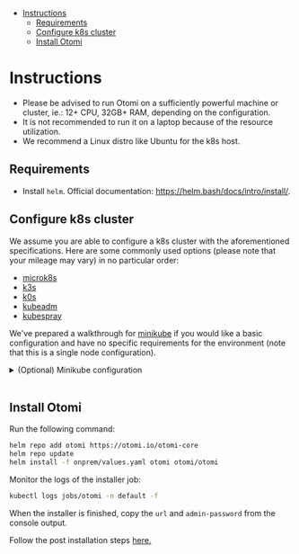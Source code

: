 - [Instructions](#instructions)
  - [Requirements](#requirements)
  - [Configure k8s cluster](#configure-k8s-cluster)
  - [Install Otomi](#install-otomi)

# Instructions

- Please be advised to run Otomi on a sufficiently powerful machine or cluster, ie.: 12+ CPU, 32GB+ RAM, depending on the configuration. 
- It is not recommended to run it on a laptop because of the resource utilization. 
- We recommend a Linux distro like Ubuntu for the k8s host.

## Requirements

- Install `helm`. Official documentation: https://helm.bash/docs/intro/install/.

## Configure k8s cluster

We assume you are able to configure a k8s cluster with the aforementioned specifications. Here are some commonly used options (please note that your mileage may vary) in no particular order:

- [microk8s](https://microk8s.io)
- [k3s](https://k3s.io)
- [k0s](https://k0sproject.io)
- [kubeadm](https://kubernetes.io/docs/setup/production-environment/tools/kubeadm/create-cluster-kubeadm/)
- [kubespray](https://github.com/kubernetes-sigs/kubespray)

We've prepared a walkthrough for [minikube](https://minikube.sigs.k8s.io) if you would like a basic configuration and have no specific requirements for the environment (note that this is a single node configuration).

<details>
  <summary>(Optional) Minikube configuration</summary>
  
1. Install `minikube`. Official documentation: https://minikube.sigs.k8s.io/docs/start/.
2. Install `docker`. Official documentation: https://docs.docker.com/get-docker/.

3. Setup a single node Minikube k8s cluster:

```bash
# we support 18, 19, 20 and 21 at the moment.
minor="19" 
patch="0"

# assuming you want to expose this machine to an intranet, don't do this if the machine is exposed to the internet by leaving the variable empty.
enable_listen_addr="--listen-address=0.0.0.0" 

minikube start --driver docker --network minikube "--kubernetes-version=v1.$minor.$patch" --cpus=max --memory=max "$enable_listen_addr"
```

4. Inspect `onprem/values.yaml`. Ensure access to this file by either cloning this repository, downloading the file from Github, or copying the contents to a file named `values.yaml` (or substitute the file name in the following steps).

5. Follow the [common installation process](#install-otomi), but please note that once `nginx-ingress` is deployed, you should run: 

```bash
minikube tunnel & # will expose something like 127.0.0.1.nip.io, check `kubectl get ingress -A -o wide`
``` 

</details>
&nbsp; 

## Install Otomi

Run the following command:

```bash
helm repo add otomi https://otomi.io/otomi-core
helm repo update
helm install -f onprem/values.yaml otomi otomi/otomi
```

Monitor the logs of the installer job:

```bash
kubectl logs jobs/otomi -n default -f
```

When the installer is finished, copy the `url` and `admin-password` from the console output.

Follow the post installation steps [here.](https://otomi.io/docs/installation/post-install)
